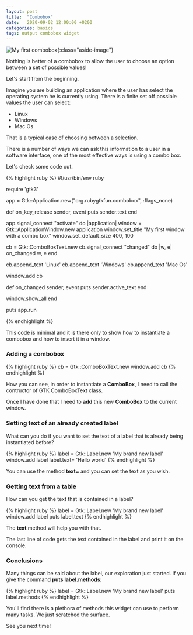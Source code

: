 ```yaml
---
layout: post
title:  "Combobox"
date:   2020-09-02 12:00:00 +0200
categories: basics
tags: output combobox widget
---
```


![My first combobox](/rubygtkfun/images/posts/combobox.png){:class="aside-image"}

Nothing is better of a combobox to allow the user to choose an option between a set of possible values!

Let's start from the beginning.

Imagine you are building an application where the user has select the operating system he is currently using.
There is a finite set off possible values the user can select:

* Linux
* Windows
* Mac Os

That is a typical case of choosing between a selection.

There is a number of ways we can ask this information to a user in a software interface, one of the most effective ways is using 
a combo box.

Let's check some code out.

{% highlight ruby %}
#!/usr/bin/env ruby

require 'gtk3'

app = Gtk::Application.new("org.rubygtkfun.combobox", :flags_none)

def on_key_release sender, event
  puts sender.text
end

app.signal_connect "activate" do |application|
  window = Gtk::ApplicationWindow.new application
  window.set_title "My first window with a combo box"
  window.set_default_size 400, 100

  cb = Gtk::ComboBoxText.new
  cb.signal_connect "changed" do |w, e|
    on_changed w, e
  end

  cb.append_text 'Linux'
  cb.append_text 'Windows'
  cb.append_text 'Mac Os'

  window.add cb

  def on_changed sender, event
    puts sender.active_text
  end

  window.show_all
end

puts app.run

{% endhighlight %}

This code is minimal and it is there only to show how to instantiate a combobox and how to insert it in a window.

### Adding a combobox

{% highlight ruby %}
cb = Gtk::ComboBoxText.new
window.add cb
{% endhighlight %}

How you can see, in order to instantiate a **ComboBox**, I need to call the contructor of GTK ComboBoxText class.

Once I have done that I need to **add** this new **ComboBox** to the current window.




### Setting text of an already created label

What can you do if you want to set the text of a label that is already being instantiated before?

{% highlight ruby %}
label = Gtk::Label.new 'My brand new label'
window.add label
label.text= 'Hello world'
{% endhighlight %}

You can use the method **text=** and you can set the text as you wish.

### Getting text from a table

How can you get the text that is contained in a label?

{% highlight ruby %}
label = Gtk::Label.new 'My brand new label'
window.add label
puts label.text
{% endhighlight %}

The **text** method will help you with that.

The last line of code gets the text contained in the label and print it on the console.

### Conclusions

Many things can be said about the label, our exploration just started.
If you give the command **puts label.methods**:

{% highlight ruby %}
label = Gtk::Label.new 'My brand new label'
puts label.methods
{% endhighlight %}

You'll find there is a plethora of methods this widget can use to perform many tasks.
We just scratched the surface.

See you next time!

